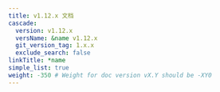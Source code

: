 ```yaml
---
title: v1.12.x 文档
cascade:
  version: v1.12.x
  versName: &name v1.12.x
  git_version_tag: 1.x.x
  exclude_search: false
linkTitle: *name
simple_list: true
weight: -350 # Weight for doc version vX.Y should be -XY0
---
```

